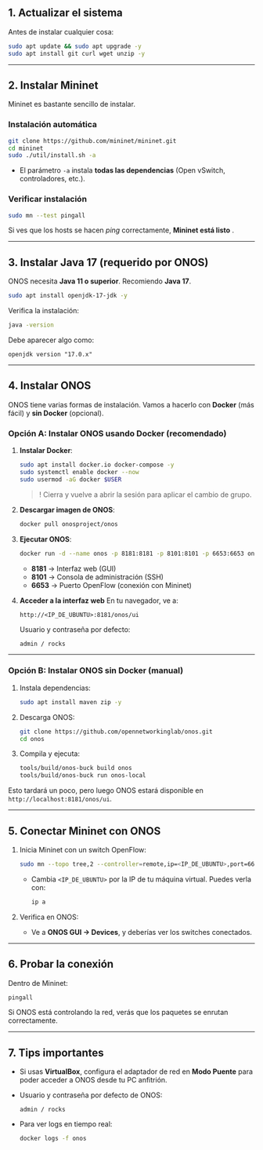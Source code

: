 

## **1. Actualizar el sistema**

Antes de instalar cualquier cosa:

```bash
sudo apt update && sudo apt upgrade -y
sudo apt install git curl wget unzip -y
```

---

## **2. Instalar Mininet**

Mininet es bastante sencillo de instalar.

### **Instalación automática**

```bash
git clone https://github.com/mininet/mininet.git
cd mininet
sudo ./util/install.sh -a
```

* El parámetro `-a` instala **todas las dependencias** (Open vSwitch, controladores, etc.).

### **Verificar instalación**

```bash
sudo mn --test pingall
```

Si ves que los hosts se hacen *ping* correctamente, **Mininet está listo** .

---

## **3. Instalar Java 17 (requerido por ONOS)**

ONOS necesita **Java 11 o superior**. Recomiendo **Java 17**.

```bash
sudo apt install openjdk-17-jdk -y
```

Verifica la instalación:

```bash
java -version
```

Debe aparecer algo como:

```
openjdk version "17.0.x"
```

---

## **4. Instalar ONOS**

ONOS tiene varias formas de instalación. Vamos a hacerlo con **Docker** (más fácil) y **sin Docker** (opcional).

### **Opción A: Instalar ONOS usando Docker (recomendado)**

1. **Instalar Docker**:

   ```bash
   sudo apt install docker.io docker-compose -y
   sudo systemctl enable docker --now
   sudo usermod -aG docker $USER
   ```

   >  ! Cierra y vuelve a abrir la sesión para aplicar el cambio de grupo.

2. **Descargar imagen de ONOS**:

   ```bash
   docker pull onosproject/onos
   ```

3. **Ejecutar ONOS**:

   ```bash
   docker run -d --name onos -p 8181:8181 -p 8101:8101 -p 6653:6653 onosproject/onos
   ```

   * **8181** → Interfaz web (GUI)
   * **8101** → Consola de administración (SSH)
   * **6653** → Puerto OpenFlow (conexión con Mininet)

4. **Acceder a la interfaz web**
   En tu navegador, ve a:

   ```
   http://<IP_DE_UBUNTU>:8181/onos/ui
   ```

   Usuario y contraseña por defecto:

   ```
   admin / rocks
   ```

---

### **Opción B: Instalar ONOS sin Docker (manual)**

1. Instala dependencias:

   ```bash
   sudo apt install maven zip -y
   ```

2. Descarga ONOS:

   ```bash
   git clone https://github.com/opennetworkinglab/onos.git
   cd onos
   ```

3. Compila y ejecuta:

   ```bash
   tools/build/onos-buck build onos
   tools/build/onos-buck run onos-local
   ```

Esto tardará un poco, pero luego ONOS estará disponible en `http://localhost:8181/onos/ui`.

---

## **5. Conectar Mininet con ONOS**

1. Inicia Mininet con un switch OpenFlow:

   ```bash
   sudo mn --topo tree,2 --controller=remote,ip=<IP_DE_UBUNTU>,port=6653 --switch ovs,protocols=OpenFlow13
   ```

   * Cambia `<IP_DE_UBUNTU>` por la IP de tu máquina virtual.
     Puedes verla con:

     ```bash
     ip a
     ```

2. Verifica en ONOS:

   * Ve a **ONOS GUI → Devices**, y deberías ver los switches conectados.

---

## **6. Probar la conexión**

Dentro de Mininet:

```bash
pingall
```

Si ONOS está controlando la red, verás que los paquetes se enrutan correctamente.

---

## **7. Tips importantes**

* Si usas **VirtualBox**, configura el adaptador de red en **Modo Puente** para poder acceder a ONOS desde tu PC anfitrión.
* Usuario y contraseña por defecto de ONOS:

  ```
  admin / rocks
  ```
* Para ver logs en tiempo real:

  ```bash
  docker logs -f onos
  ```
